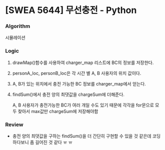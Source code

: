 # [SWEA 5644] 무선충전 - Python

### Algorithm

시뮬레이션

### Logic

1. drawMap()함수를 사용하여 charger_map 리스트에 BC의 정보를 저장한다. 

2. personA_loc, personB_loc은 각 시간 별 A, B 사용자의 위치 값이다.

3. A, B가 있는 위치에서 충전 가능한 BC 정보를 charger_map에서 얻는다.

4. findSum()에서 충전 양의 최댓값을 chargeSum에 더해준다.

   A, B 사용자가 충전가능한 BC가 여러 개일 수도 있기 때문에 각각을 for문으로 모두 찾아서 max값만 chargeSum에 저장해야함

### Review

- 충전 양의 최댓값을 구하는 findSum()을 더 간단히 구현할 수 있을 것 같은데 코딩하다보니 좀 길어진 것 같다 ㅠ ㅠ

